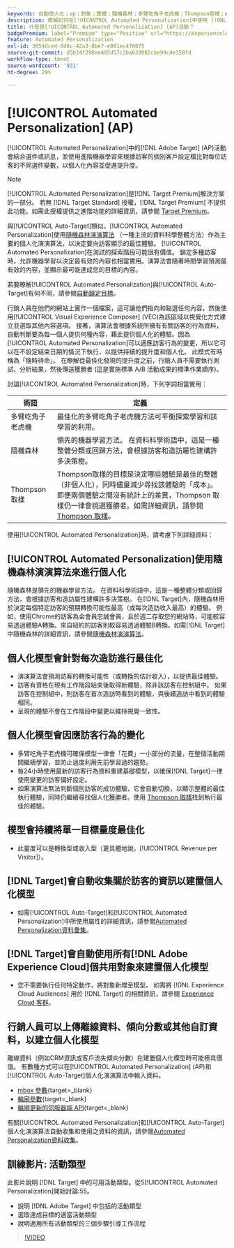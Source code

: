 ```yaml
---
keywords: 自動個人化；ap；對象；整體；隨機森林；多臂吃角子老虎機；Thompson取樣；ml；機器學習
description: 瞭解如何在[!UICONTROL Automated Personalization]中使用 [!DNL Adobe Target]  (AP)活動，這些活動使用進階機器學習來比對每個訪客的不同優惠方案變數。
title: 什麼是[!UICONTROL Automated Personalization] (AP)活動？
badgePremium: label="Premium" type="Positive" url="https://experienceleague.adobe.com/docs/target/using/introduction/intro.html?lang=en#premium newtab=true" tooltip="檢視Target Premium包含的內容。"
feature: Automated Personalization
exl-id: 3654dce4-0d6c-42a3-8be7-e081ec478075
source-git-commit: d5b24f298ae405d57c2ba639082cbe99c4e358fd
workflow-type: tm+mt
source-wordcount: '931'
ht-degree: 29%

---
```


# [!UICONTROL Automated Personalization] (AP)

[!UICONTROL Automated Personalization]中的[!DNL Adobe Target] (AP)活動會結合選件或訊息，並使用進階機器學習來根據訪客的個別客戶設定檔比對每位訪客的不同選件變數，以個人化內容並促進提升度。

>[!NOTE]
>
>[!UICONTROL Automated Personalization]是[!DNL Target Premium]解決方案的一部分。 若無 [!DNL Target Standard] 授權，[!DNL Target Premium] 不提供此功能。如需此授權提供之進階功能的詳細資訊，請參閱 [Target Premium](/help/main/c-intro/intro.md#premium)。

與[!UICONTROL Auto-Target]類似，[!UICONTROL Automated Personalization]使用[隨機森林演演算法](/help/main/c-activities/t-automated-personalization/algo-random-forest.md) （一種主流的資料科學整體方法）作為主要的個人化演演算法，以決定要向訪客顯示的最佳體驗。 [!UICONTROL Automated Personalization]在測試的探索階段可能很有價值。 鎖定多種訪客時，允許機器學習以決定最有效的內容也相當實用。演算法會隨著時間學習預測最有效的內容，並顯示最可能達成您的目標的內容。

若要瞭解[!UICONTROL Automated Personalization]與[!UICONTROL Auto-Target]有何不同，請參閱[自動鎖定目標](/help/main/c-activities/auto-target/auto-target-to-optimize.md#section_BA4D83BE40F14A96BE7CBC7C7CF2A8FB)。

行銷人員在他們的網站上實作一個檔案，這可讓他們指向和點選任何內容，然後使用[!UICONTROL Visual Experience Composer] (VEC)為該區域以視覺化方式建立並選取其他內容選項。 接著，演算法會根據系統所擁有有關訪客的行為資料，自動判斷要為每一個人提供何種內容，藉此提供個人化的體驗。因為[!UICONTROL Automated Personalization]可以適應訪客行為的變更，所以它可以在不設定結束日期的情況下執行，以提供持續的提升度和個人化。 此模式有時稱為「隨時待命」。 在瞭解從最佳化發現的提升度之前，行銷人員不需要執行測試、分析結果，然後傳送獲勝者 (這是實施標準 A/B 活動成果的標準作業順序)。

討論[!UICONTROL Automated Personalization]時，下列字詞相當實用：

| 術語 | 定義 |
|---|---|
| 多臂吃角子老虎機 | 最佳化的多臂吃角子老虎機方法可平衡探索學習和該學習的利用。 |
| 隨機森林 | 領先的機器學習方法。 在資料科學術語中，這是一種整體分類或回歸方法，會根據訪客和造訪屬性建構許多決策樹。 |
| Thompson 取樣 | Thompson取樣的目標是決定哪些體驗是最佳的整體（非個人化），同時儘量減少尋找該體驗的「成本」。 即便兩個體驗之間沒有統計上的差異，Thompson 取樣仍一律會挑選獲勝者。如需詳細資訊，請參閱 [Thompson 取樣](https://en.wikipedia.org/wiki/Thompson_sampling)。 |

使用[!UICONTROL Automated Personalization]時，請考慮下列詳細資料：

## [!UICONTROL Automated Personalization]使用隨機森林演演算法來進行個人化

隨機森林是領先的機器學習方法。 在資料科學術語中，這是一種整體分類或回歸方法，會根據訪客和造訪屬性建構許多決策樹。 在[!DNL Target]內，隨機森林用於決定每個特定訪客的預期轉換可能性最高（或每次造訪收入最高）的體驗。 例如，使用Chrome的訪客為金會員忠誠會員，且於週二存取您的網站時，可能較容易透過體驗A轉換。來自紐約的訪客則較容易透過體驗B轉換。如需[!DNL Target]中隨機森林的詳細資訊，請參閱[隨機森林演演算法](/help/main/c-activities/t-automated-personalization/algo-random-forest.md)。

## 個人化模型會針對每次造訪進行最佳化

* 演演算法會預測訪客的轉換可能性（或轉換的估計收入），以提供最佳體驗。
* 訪客有資格在現有工作階段結束後取得新體驗，除非該訪客在控制組中。 如果訪客在控制組中，則訪客在首次造訪時看到的體驗，與後續造訪中看到的體驗相同。
* 呈現的體驗不會在工作階段中變更以維持視覺一致性。

## 個人化模型會因應訪客行為的變化

* 多臂吃角子老虎機可確保模型一律會「花費」一小部分的流量，在整個活動期間繼續學習，並防止過度利用先前學習過的趨勢。
* 每24小時使用最新的訪客行為資料重建基礎模型，以確保[!DNL Target]一律使用變更的訪客偏好設定。
* 如果演算法無法判斷個別訪客的成功體驗，它會自動切換，以顯示整體的最佳執行體驗，同時仍繼續尋找個人化獲勝者。使用 [Thompson 取樣](https://en.wikipedia.org/wiki/Thompson_sampling)找到執行最佳的體驗。

## 模型會持續將單一目標量度最佳化

* 此量度可以是轉換型或收入型（更具體地說，[!UICONTROL Revenue per Visitor]）。

## [!DNL Target]會自動收集關於訪客的資訊以建置個人化模型

* 如需[!UICONTROL Auto-Target]和[!UICONTROL Automated Personalization]中所使用屬性的詳細資訊，請參閱[Automated Personalization資料彙集](/help/main/c-activities/t-automated-personalization/ap-data.md)。

## [!DNL Target]會自動使用所有[!DNL Adobe Experience Cloud]個共用對象來建置個人化模型

* 您不需要執行任何特定動作，將對象新增至模型。 如需將 [!DNL Experience Cloud Audiences] 用於 [!DNL Target] 的相關資訊，請參閱 [Experience Cloud 客群](/help/main/c-integrating-target-with-mac/mmp.md)。

## 行銷人員可以上傳離線資料、傾向分數或其他自訂資料，以建立個人化模型

離線資料（例如CRM資訊或客戶流失傾向分數）在建置個人化模型時可能極具價值。 有數種方式可以在[!UICONTROL Automated Personalization] (AP)和[!UICONTROL Auto-Target]個人化演演算法中輸入資料。

* [mbox 參數](https://experienceleague.adobe.com/docs/target-dev/developer/implementation/methods/methods-to-get-data-into-target.html){target=_blank}
* [輪廓參數](https://experienceleague.adobe.com/docs/target-dev/developer/implementation/methods/methods-to-get-data-into-target.html){target=_blank}
* [輪廓更新的伺服器端 API](https://experienceleague.adobe.com/docs/target-dev/developer/implementation/methods/methods-to-get-data-into-target.html){target=_blank}

有關[!UICONTROL Automated Personalization]和[!UICONTROL Auto-Target]個人化演演算法自動收集和使用之資料的資訊，請參閱[Automated Personalization資料收集](/help/main/c-activities/t-automated-personalization/ap-data.md)。

## 訓練影片: 活動類型

此影片說明 [!DNL Target] 中的可用活動類型。從5[!UICONTROL Automated Personalization]開始討論:55。

* 說明 [!DNL Adobe Target] 中包括的活動類型
* 選取達成目標的適當活動類型
* 說明適用所有活動類型的三個步驟引導工作流程

>[!VIDEO](https://video.tv.adobe.com/v/17386)
